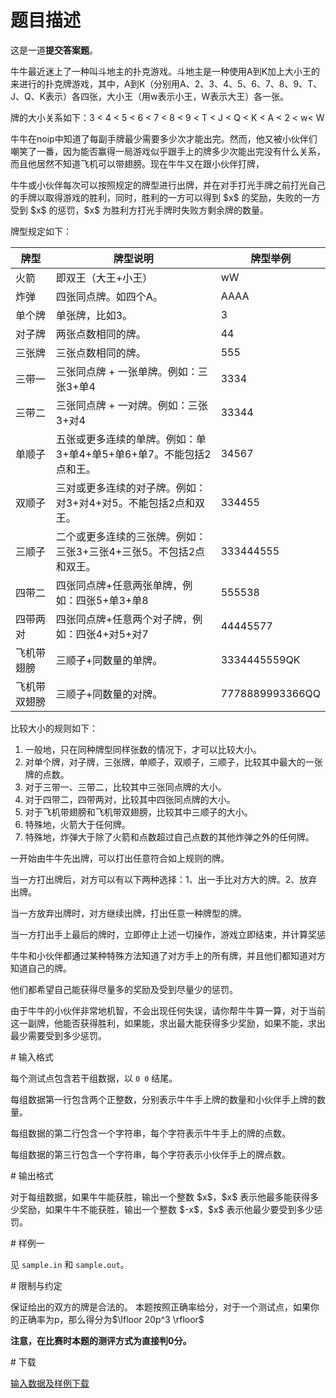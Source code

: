 # 题目描述

<p>这是一道<strong>提交答案题</strong>。</p>
<p>牛牛最近迷上了一种叫斗地主的扑克游戏。斗地主是一种使用A到K加上大小王的来进行的扑克牌游戏，其中，A到K（分别用A、2、3、4、5、6、7、8、9、T、J、Q、K表示）各四张，大小王（用w表示小王，W表示大王）各一张。</p>
<p>牌的大小关系如下：3 &lt; 4 &lt; 5 &lt; 6 &lt; 7 &lt; 8 &lt; 9 &lt; T &lt; J &lt; Q &lt; K &lt; A &lt; 2 &lt; w&lt; W</p>
<p>牛牛在noip中知道了每副手牌最少需要多少次才能出完。然而，他又被小伙伴们嘲笑了一番，因为能否赢得一局游戏似乎跟手上的牌多少次能出完没有什么关系，而且他居然不知道飞机可以带翅膀。现在牛牛又在跟小伙伴打牌，</p>
<p>牛牛或小伙伴每次可以按照规定的牌型进行出牌，并在对手打光手牌之前打光自己的手牌以取得游戏的胜利，同时，胜利的一方可以得到 $x$ 的奖励，失败的一方受到 $x$ 的惩罚，$x$ 为胜利方打光手牌时失败方剩余牌的数量。</p>
<p>牌型规定如下：</p>
<div class="table-responsive">
  <table class="table table-bordered table-text-center table-vertical-middle"><thead><tr><th>牌型</th><th>牌型说明</th><th>牌型举例</th></tr></thead><tbody><tr><td>火箭</td><td>即双王（大王+小王）</td><td>wW</td></tr><tr><td>炸弹</td><td>四张同点牌。如四个A。</td><td>AAAA</td></tr><tr><td>单个牌</td><td>单张牌，比如3。</td><td>3</td></tr><tr><td>对子牌</td><td>两张点数相同的牌。</td><td>44</td></tr><tr><td>三张牌</td><td>三张点数相同的牌。</td><td>555</td></tr><tr><td>三带一</td><td>三张同点牌 + 一张单牌。例如：三张3+单4</td><td>3334</td></tr><tr><td>三带二</td><td>三张同点牌 + 一对牌。例如：三张3+对4</td><td>33344</td></tr><tr><td>单顺子</td><td>五张或更多连续的单牌。例如：单3+单4+单5+单6+单7。不能包括2点和王。</td><td>34567</td></tr><tr><td>双顺子</td><td>三对或更多连续的对子牌。例如：对3+对4+对5。不能包括2点和双王。</td><td>334455</td></tr><tr><td>三顺子</td><td>二个或更多连续的三张牌。例如：三张3+三张4+三张5。不包括2点和双王。</td><td>333444555</td></tr><tr><td>四带二</td><td>四张同点牌+任意两张单牌，例如：四张5+单3+单8</td><td>555538</td></tr><tr><td>四带两对</td><td>四张同点牌+任意两个对子牌，例如：四张4+对5+对7</td><td>44445577</td></tr><tr><td>飞机带翅膀</td><td>三顺子+同数量的单牌。</td><td>3334445559QK</td></tr><tr><td>飞机带双翅膀</td><td>三顺子+同数量的对牌。</td><td>7778889993366QQ</td></tr></tbody></table></div>


<p>比较大小的规则如下：</p>
<ol><li>一般地，只在同种牌型同样张数的情况下，才可以比较大小。</li>
<li>对单个牌，对子牌，三张牌，单顺子，双顺子，三顺子，比较其中最大的一张牌的点数。</li>
<li>对于三带一、三带二，比较其中三张同点牌的大小。</li>
<li>对于四带二，四带两对，比较其中四张同点牌的大小。</li>
<li>对于飞机带翅膀和飞机带双翅膀，比较其中三顺子的大小。</li>
<li>特殊地，火箭大于任何牌。</li>
<li>特殊地，炸弹大于除了火箭和点数超过自己点数的其他炸弹之外的任何牌。</li>
</ol><p>一开始由牛牛先出牌，可以打出任意符合如上规则的牌。</p>
<p>当一方打出牌后，对方可以有以下两种选择：1、出一手比对方大的牌。2、放弃出牌。</p>
<p>当一方放弃出牌时，对方继续出牌，打出任意一种牌型的牌。</p>
<p>当一方打出手上最后的牌时，立即停止上述一切操作，游戏立即结束，并计算奖惩</p>
<p>牛牛和小伙伴都通过某种特殊方法知道了对方手上的所有牌，并且他们都知道对方知道自己的牌。</p>
<p>他们都希望自己能获得尽量多的奖励及受到尽量少的惩罚。</p>
<p>由于牛牛的小伙伴非常地机智，不会出现任何失误，请你帮牛牛算一算，对于当前这一副牌，他能否获得胜利，如果能，求出最大能获得多少奖励，如果不能，求出最少需要受到多少惩罚。</p>
# 输入格式


<p>每个测试点包含若干组数据，以 <code>0 0</code> 结尾。</p>
<p>每组数据第一行包含两个正整数，分别表示牛牛手上牌的数量和小伙伴手上牌的数量。</p>
<p>每组数据的第二行包含一个字符串，每个字符表示牛牛手上的牌的点数。</p>
<p>每组数据的第三行包含一个字符串，每个字符表示小伙伴手上的牌点数。</p>
# 输出格式


<p>对于每组数据，如果牛牛能获胜，输出一个整数 $x$，$x$ 表示他最多能获得多少奖励，如果牛牛不能获胜，输出一个整数 $-x$，$x$ 表示他最少要受到多少惩罚。</p>
# 样例一


<p>见 <code>sample.in</code> 和 <code>sample.out</code>。</p>
# 限制与约定


<p>保证给出的双方的牌是合法的。
本题按照正确率给分，对于一个测试点，如果你的正确率为p，那么得分为$\lfloor 20p^3 \rfloor$</p>
<p><strong>注意，在比赛时本题的测评方式为直接判0分。</strong></p>
# 下载


<p><a href="/download.php?type=problem&amp;id=160">输入数据及样例下载</a></p>
